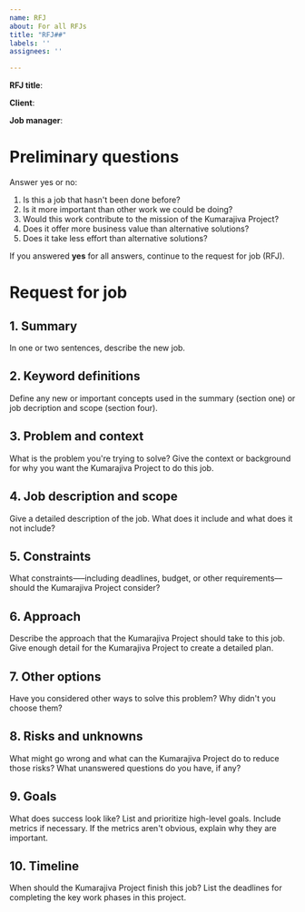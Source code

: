 ```yaml
---
name: RFJ
about: For all RFJs
title: "RFJ##"
labels: ''
assignees: ''

---
```


**RFJ title**: 

**Client**: 

**Job manager**: 

# Preliminary questions
Answer yes or no:

1. Is this a job that hasn't been done before?
2. Is it more important than other work we could be doing?
3. Would this work contribute to the mission of the Kumarajiva Project?
4. Does it offer more business value than alternative solutions?
5. Does it take less effort than alternative solutions?

If you answered **yes** for all answers, continue to the request for job (RFJ).

# Request for job

## 1. Summary

In one or two sentences, describe the new job.

## 2. Keyword definitions

Define any new or important concepts used in the summary (section one) or job decription and scope (section four).

## 3. Problem and context

What is the problem you're trying to solve? Give the context or background for why you want the Kumarajiva Project to do this job.

## 4. Job description and scope

Give a detailed description of the job. What does it include and what does it not include?

## 5. Constraints

What constraints—–including deadlines, budget, or other requirements––should the Kumarajiva Project consider?

## 6. Approach

Describe the approach that the Kumarajiva Project should take to this job. Give enough detail for the Kumarajiva Project to create a detailed plan.

## 7. Other options

Have you considered other ways to solve this problem? Why didn't you choose them?

## 8. Risks and unknowns

What might go wrong and what can the Kumarajiva Project do to reduce those risks? What unanswered questions do you have, if any?

## 9. Goals

What does success look like? List and prioritize high-level goals. Include metrics if necessary. If the metrics aren't obvious, explain why they are important.

## 10. Timeline

When should the Kumarajiva Project finish this job? List the deadlines for completing the key work phases in this project.
